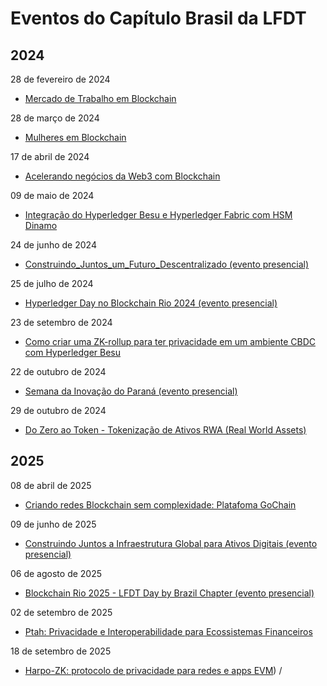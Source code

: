 # Eventos do Capítulo Brasil da LFDT

## 2024

28 de fevereiro de 2024
- [Mercado de Trabalho em Blockchain](/Under_Construction.md)

28 de março de 2024
- [Mulheres em Blockchain](/Under_Construction.md)

17 de abril de 2024
- [Acelerando negócios da Web3 com Blockchain](/Under_Construction.md)

09 de maio de 2024
- [Integração do Hyperledger Besu e Hyperledger Fabric com HSM Dinamo](/Under_Construction.md) 

24 de junho de 2024
- [Construindo_Juntos_um_Futuro_Descentralizado (evento presencial)](/Under_Construction.md)

25 de julho de 2024
- [Hyperledger Day no Blockchain Rio 2024 (evento presencial)](/Under_Construction.md)

23 de setembro de 2024
- [Como criar uma ZK-rollup para ter privacidade em um ambiente CBDC com Hyperledger Besu](/Under_Construction.md)

22 de outubro de 2024
- [Semana da Inovação do Paraná (evento presencial)](/Under_Construction.md)

29 de outubro de 2024
- [Do Zero ao Token - Tokenização de Ativos RWA (Real World Assets)](/Under_Construction.md)

## 2025

08 de abril de 2025
- [Criando redes Blockchain sem complexidade: Platafoma GoChain](/Under_Construction.md)

09 de junho de 2025
- [Construindo Juntos a Infraestrutura Global para Ativos Digitais (evento presencial)](/Under_Construction.md)

06 de agosto de 2025
- [Blockchain Rio 2025 - LFDT Day by Brazil Chapter (evento presencial)](/Under_Construction.md)


02 de setembro de 2025 
- [Ptah: Privacidade e Interoperabilidade para Ecossistemas Financeiros](../events/20250902_Meetup_Ptah/README.md)


18 de setembro de 2025
- [Harpo-ZK: protocolo de privacidade para redes e apps EVM](../events/20250918_Meetup_Harpo-zk/README.md)) /